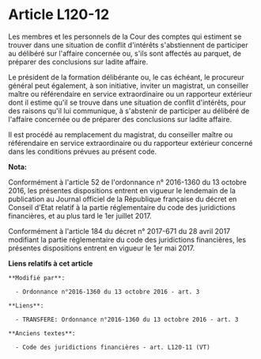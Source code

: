 # Article L120-12

Les membres et les personnels de la Cour des comptes qui estiment se trouver dans une situation de conflit d'intérêts
s'abstiennent de participer au délibéré sur l'affaire concernée ou, s'ils sont affectés au parquet, de préparer des
conclusions sur ladite affaire.

Le président de la formation délibérante ou, le cas échéant, le procureur général peut également, à son initiative, inviter
un magistrat, un conseiller maître ou référendaire en service extraordinaire ou un rapporteur extérieur dont il estime qu'il
se trouve dans une situation de conflit d'intérêts, pour des raisons qu'il lui communique, à s'abstenir de participer au
délibéré de l'affaire concernée ou de préparer des conclusions sur ladite affaire.

Il est procédé au remplacement du magistrat, du conseiller maître ou référendaire en service extraordinaire ou du rapporteur
extérieur concerné dans les conditions prévues au présent code.

**Nota:**

Conformément à l'article 52 de l'ordonnance n° 2016-1360 du 13 octobre 2016, les présentes dispositions entrent en vigueur le
lendemain de la publication au Journal officiel de la République française du décret en Conseil d'Etat relatif à la partie
réglementaire du code des juridictions financières, et au plus tard le 1er juillet 2017.

Conformément à l'article 184 du décret n° 2017-671 du 28 avril 2017 modifiant la partie réglementaire du code des
juridictions financières, les présentes dispositions entrent en vigueur le 1er mai 2017.

**Liens relatifs à cet article**

	**Modifié par**:

	  - Ordonnance n°2016-1360 du 13 octobre 2016 - art. 3

	**Liens**:

	  - TRANSFERE: Ordonnance n°2016-1360 du 13 octobre 2016 - art. 3

	**Anciens textes**:

	  - Code des juridictions financières - art. L120-11 (VT)
